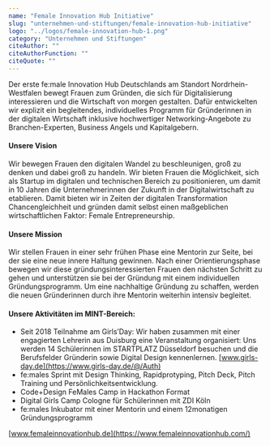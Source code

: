 ```yaml
---
name: "Female Innovation Hub Initiative"
slug: "unternehmen-und-stiftungen/female-innovation-hub-initiative"
logo: "../logos/female-innovation-hub-1.png"
category: "Unternehmen und Stiftungen"
citeAuthor: ""
citeAuthorFunction: ""
citeQuote: ""
---
```


Der erste fe:male Innovation Hub Deutschlands am Standort Nordrhein-Westfalen bewegt Frauen zum Gründen, die sich für Digitalisierung interessieren und die Wirtschaft von morgen gestalten. Dafür entwickelten wir explizit ein begleitendes, individuelles Programm für Gründerinnen in der digitalen Wirtschaft inklusive hochwertiger Networking-Angebote zu Branchen-Experten, Business Angels und Kapitalgebern.

#### Unsere Vision

Wir bewegen Frauen den digitalen Wandel zu beschleunigen, groß zu denken und dabei groß zu handeln. Wir bieten Frauen die Möglichkeit, sich als Startup im digitalen und technischen Bereich zu positionieren, um damit in 10 Jahren die Unternehmerinnen der Zukunft in der Digitalwirtschaft zu etablieren. Damit bieten wir in Zeiten der digitalen Transformation Chancengleichheit und gründen damit selbst einen maßgeblichen wirtschaftlichen Faktor: Female Entrepreneurship.

#### Unsere Mission

Wir stellen Frauen in einer sehr frühen Phase eine Mentorin zur Seite, bei der sie eine neue innere Haltung gewinnen. Nach einer Orientierungsphase bewegen wir diese gründungsinteressierten Frauen den nächsten Schritt zu gehen und unterstützen sie bei der Gründung mit einem individuellen Gründungsprogramm. Um eine nachhaltige Gründung zu schaffen, werden die neuen Gründerinnen durch ihre Mentorin weiterhin intensiv begleitet.

#### Unsere Aktivitäten im MINT-Bereich:

- Seit 2018 Teilnahme am Girls’Day: Wir haben zusammen mit einer engagierten Lehrerin aus Duisburg eine Veranstaltung organisiert: Uns werden 14 Schülerinnen im STARTPLATZ Düsseldorf besuchen und die Berufsfelder Gründerin sowie Digital Design kennenlernen. [www.girls-day.de](https://www.girls-day.de/@/Auth)
- fe:males Sprint mit Design Thinking, Rapidprotyping, Pitch Deck, Pitch Training und Persönlichkeitsentwicklung.
- Code+Design FeMales Camp in Hackathon Format
- Digital Girls Camp Cologne für Schülerinnen mit ZDI Köln
- fe:males Inkubator mit einer Mentorin und einem 12monatigen Gründungsprogramm

[www.femaleinnovationhub.de](https://www.femaleinnovationhub.com/)
